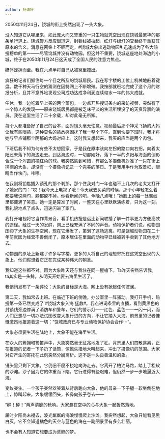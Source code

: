 ```yaml
---
author: 杨谦好
---
```

2050年11月24日，饶城的街上突然出现了一头大象。

没人知道它从哪里来，如此庞大而又笨重的一只生物就凭空出现在饶城最繁华的那条单行道上。饶城警方反应很迅速，封锁线被拉起，红灯与绿灯的交替终于重获其原本的含义。消息在网络上不胫而走，#饶城大象出逃动物园# 迅速成为了各大热搜榜单的第一——尽管饶城并没有动物园。但这并不重要，饶城这座地处海边的小城，终于在2050年11月24日这天成了全国人民的注意力焦点。

媒体蜂拥而至。我在六点半将自己从被窝里拽出。

疯狂的记者们抓住每一个目之所及的饶城居民。我在写字楼的工位上机械地敲着键盘。数干种天马行空的猜测在因特网上不断增殖。我按部就班地完成了这个月的财报分析，且并不意外地发现公司成功达成净利润连续缩水一年的伟大成就。

午休，我一边吃着早上买的两个菜包，一边点开热搜词条内的采访视频，突然有了一个惊人的发现——原来饶城居民都是被乏味平淡的生活所埋没了的天资异禀的演员。我在这里生活了二十余载，却对此毫无所知。

每个人都准备好了自己的台本，面对镜头毫无怯意。视频最后那个神采飞扬的大妈让我有些眼熟，这种莫名的熟悉感困扰了我一整个下午。直到快要下班时，我才将她与早点铺那个阴郁的大妈对应上。这时我又想起来，我买的应当是两个肉包。

下班后我不知为何有些不太想回家。于是我在原本该向左拐的路口向右拐，向着太阳还未落下的海边走去。到达海边时，一切都刚好，落下一半的夕阳与海面的倒影合成一个浑圆的橘红色的球。我突然感到可惜，有那么多摄像机对准了一只在街上徘徊的大象，却没有一个摄像机记录一个完美的落日。于是我用手作为取景框，眼睛当作快门。咔嚓。

在我刚将钥匙插入锁孔的那个刹那，那个住我对门一年也碰不上几次的老太太打开了她家的门：“哎！我今天上电视了哦！今天我去买菜的时候，那个小年轻怎么着都要我说两句，躲都躲不掉。你看新闻的吧，今晚八点哦！”她脸上的每一处皱纹里都藏满了笑意。她一定是算准了时间，一整天在心里默默演练着，只为这一刻。我礼貌地点了点头，迅速闪进了家门。

我打开电视将它当作背景音，看手机热搜是远比新闻联播了解一件事更为方便高效的途径。经过一天的发酵，网上已经充满了不同的声音。动物保护者们说，动物园压抑了大象的生存空间，现在它爆发了，策划了这场逃离。可是饶城动物园在二十年前就因为经营不善倒闭了，原本居住在里面的动物早已经被转手卖到了其他地方去。

动物园的原址上新建了许多写字楼。更多的人将自己的理想寄托在这凭空出现的大象上，他们假想着它正在完成某种伟大的朝圣。

我知道这些都不对。因为大象昨天还与我住在同一屋檐下。Ta昨天突然告诉我，ta其实是一头鲸，从明天开始要去海里生活了。

我悄悄发布了一条评论：大象的目标是大海。网上没有掀起任何波澜。

第二天，我如常去上班。在临近下班的傍晚，办公室里一阵骚动。我打开手机，热搜第一条已然变成了 #饶城大象入海 拯救#。我点进词条里的直播，看到黄黑色的封锁线旁边停满了消防车和警车，它们的警示灯——红色、蓝色——一闪一闪，而人们正想尽一切办法试图改变大象行进的方向，不让它踏入大海。前景里的记者慷慨激昂地报道着这一切：“饶城政府已与专业动物保护协会合作⋯”。

大象必须要生活在陆地上，大象不能在海里生活。

在众人的簇拥和警笛声中，大象突然毫无征兆地发了狂。背景里人们四散逃离，正在报道的记者一下子扔了话筒，惊慌失措地大叫起来，冲出了摄像机的范围。大家对它产生的寄托在此刻突然分崩离析。这不是一头良善温和的象。

镜头里只剩下大象。它仍旧不屈不挠地向海走去。它离开了柏油马路，踏上了松软的沙滩。沙子因为它的体重而下陷。它行进得有些艰难，但仍然一步一步地逼近大海。

变故突生。一个孩子突然欢笑着从背后跑向大象，他的母亲一下子腿一软坐倒在地上，惊叫起来。大象缓缓回头，长鼻向孩子卷去——

“砰！砰！”两声清脆的枪响。大家悬在空中的心与大象一起轰然落地。

届时夕阳尚未褪去，波光粼粼的海浪慢慢爬上沙滩。我突然想起，大象只能看见黑白灰。它不会知道橘色的天空与蓝色的海在一副图景里有多么壮丽。

也不会有人知道它想要成为蓝鲸的梦。
